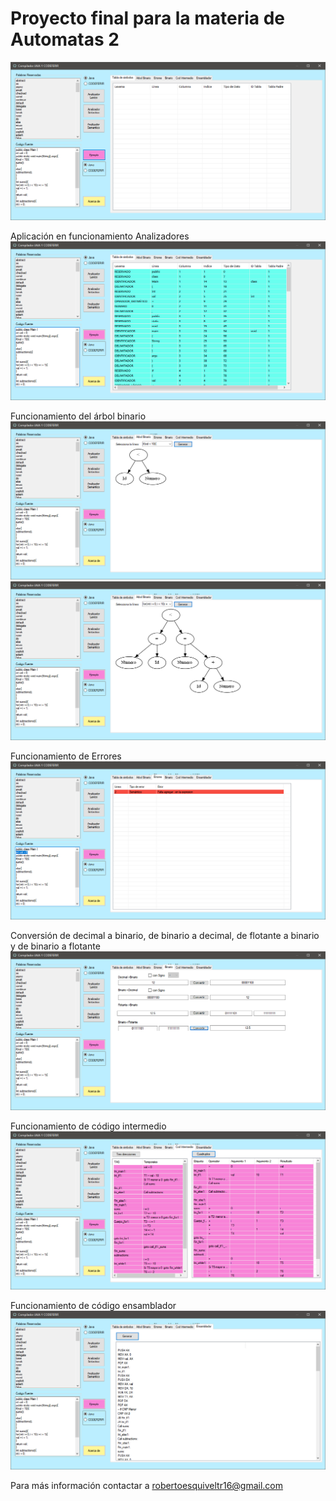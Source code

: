 # Proyecto final para la materia de Automatas 2
![Pantalla principal](https://github.com/RETBOT/Compilador/blob/master/T1.png)

Aplicación en funcionamiento
Analizadores 
![Analizadores](https://github.com/RETBOT/Compilador/blob/master/T2.png)

Funcionamiento del árbol binario
![ArbolBinario1](https://github.com/RETBOT/Compilador/blob/master/AB1.png)
![ArbolBinario2](https://github.com/RETBOT/Compilador/blob/master/AB2.png)

Funcionamiento de Errores 
![Errores](https://github.com/RETBOT/Compilador/blob/master/E1.png)

Conversión de decimal a binario, de binario a decimal, de flotante a binario y de binario a flotante
![Binarios](https://github.com/RETBOT/Compilador/blob/master/B1.png)

Funcionamiento de código intermedio 
![Codigo intermedio](https://github.com/RETBOT/Compilador/blob/master/CI1.png)

Funcionamiento de código ensamblador
![Codigo ensamblador](https://github.com/RETBOT/Compilador/blob/master/Ensa1.png)

Para más información contactar a robertoesquiveltr16@gmail.com
